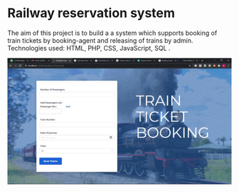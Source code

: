 # Railway reservation system


The aim of this project is to build a a system which supports booking of train tickets by booking-agent and releasing of trains by admin. 
Technologies used: HTML, PHP, CSS, JavaScript, SQL .


![](img/homepage.jpeg)
